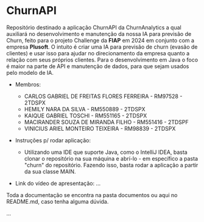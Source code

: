 # ChurnAPI
Repositório destinado a aplicação ChurnAPI da ChurnAnalytics a qual auxiliará no desenvolvimento e manutenção da nossa IA para previsão de Churn, feito para o projeto Challenge da **FIAP** em 2024 em conjunto com a empresa **Plusoft**. O intuito é criar uma IA para previsão de churn (evasão de clientes) e usar isso para ajudar no direcionamento da empresa quanto a relação com seus próprios clientes. Para o desenvolvimento em Java o foco é maior na parte de API e manutenção de dados, para que sejam usados pelo modelo de IA.

* Membros:
   * CARLOS GABRIEL DE FREITAS FLORES FERREIRA - RM97528 - 2TDSPX
   * HEMILY NARA DA SILVA - RM550889 - 2TDSPX
   * KAIQUE GABRIEL TOSCHI - RM551165 - 2TDSPX
   * MACIRANDER SOUZA DE MIRANDA FILHO - RM551416 - 2TDSPF
   * VINICIUS ARIEL MONTEIRO TEIXEIRA - RM98839 - 2TDSPX

* Instruções p/ rodar aplicação:
   * Utilizando uma IDE que suporte Java, como o IntelliJ IDEA, basta clonar o repositório na sua máquina e abrí-lo - em específico a pasta "churn" do repositório. Fazendo isso, basta rodar a aplicação a partir da sua classe MAIN.

* Link do vídeo de apresentação: ...

Toda a documentação se encontra na pasta documentos ou aqui no README.md, caso tenha alguma dúvida.

...

